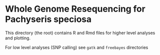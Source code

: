 Whole Genome Resequencing for Pachyseris speciosa
=================================================

This directory (the root) contains R and Rmd files for higher level analyses and plotting.

For low level analyses (SNP calling) see `gatk` and `freebayes` directories



